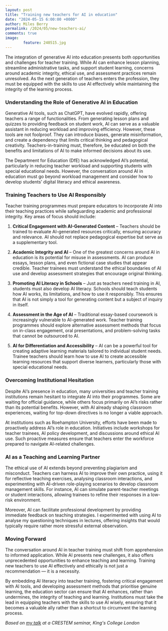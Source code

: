 ```yaml
---
layout: post
title: "Training new teachers for AI in education"
date: "2024-05-15 6:00:00 +0000"
author: Miles Berry
permalink: /2024/05/new-teachers-ai/
comments: true
image:
        feature: 240515.jpg
---
```


The integration of generative AI into education presents both opportunities and challenges for teacher training. While AI can enhance lesson planning, streamline administrative tasks, and support student learning, concerns around academic integrity, ethical use, and assessment practices remain unresolved. As the next generation of teachers enters the profession, they must be equipped with the skills to use AI effectively while maintaining the integrity of the learning process.

### Understanding the Role of Generative AI in Education

Generative AI tools, such as ChatGPT, have evolved rapidly, offering teachers a range of functionalities. From generating lesson plans and quizzes to providing feedback on student work, AI can serve as a valuable assistant in reducing workload and improving efficiency. However, these tools are not foolproof. They can introduce biases, generate misinformation, and create a dependency that limits critical thinking and pedagogical creativity. Teachers-in-training must, therefore, be educated on both the benefits and limitations of AI to make informed decisions about its use.

The Department for Education (DfE) has acknowledged AI’s potential, particularly in reducing teacher workload and supporting students with special educational needs. However, the conversation around AI in education must go beyond workload management and consider how to develop students’ digital literacy and ethical awareness.

### Training Teachers to Use AI Responsibly

Teacher training programmes must prepare educators to incorporate AI into their teaching practices while safeguarding academic and professional integrity. Key areas of focus should include:

1. **Critical Engagement with AI-Generated Content** – Teachers should be trained to evaluate AI-generated resources critically, ensuring accuracy and relevance. AI should not replace pedagogical expertise but serve as a supplementary tool.

2. **Academic Integrity and AI** – One of the greatest concerns around AI in education is its potential for misuse in assessments. AI can produce essays, lesson plans, and even fictional case studies that appear credible. Teacher trainees must understand the ethical boundaries of AI use and develop assessment strategies that encourage original thinking.

3. **Promoting AI Literacy in Schools** – Just as teachers need training in AI, students must also develop AI literacy. Schools should teach students how AI works, its limitations, and how to use it responsibly. This ensures that AI is not simply a tool for generating content but a subject of inquiry in itself.

4. **Assessment in the Age of AI** – Traditional essay-based coursework is increasingly vulnerable to AI-generated work. Teacher training programmes should explore alternative assessment methods that focus on in-class engagement, oral presentations, and problem-solving tasks that cannot be outsourced to AI.

5. **AI for Differentiation and Accessibility** – AI can be a powerful tool for creating adaptive learning materials tailored to individual student needs. Trainee teachers should learn how to use AI to create accessible learning resources that support diverse learners, particularly those with special educational needs.

### Overcoming Institutional Hesitation

Despite AI’s presence in education, many universities and teacher training institutions remain hesitant to  integrate AI  into their programmes. Some are waiting for official guidance, while others focus primarily on AI’s risks rather than its potential benefits. However, with AI already shaping classroom experiences, waiting for top-down directives is no longer a viable approach.

At institutions such as Roehampton University, efforts have been made to proactively address AI’s role in education. Initiatives include workshops for teacher trainees, AI policy development, and discussions around ethical AI use. Such proactive measures ensure that teachers enter the workforce prepared to navigate AI-related challenges.

### AI as a Teaching and Learning Partner

The ethical use of AI extends beyond preventing plagiarism and misconduct. Teachers can harness AI to improve their own practice, using it for reflective teaching exercises, analysing classroom interactions, and experimenting with AI-driven role-playing scenarios to develop classroom management skills. For instance, AI can simulate parent-teacher meetings or student interactions, allowing trainees to refine their responses in a low-risk environment.

Moreover, AI can facilitate professional development by providing immediate feedback on teaching strategies. I experimented with using AI to analyse my questioning techniques in lectures, offering insights that would typically require rather more stressful external observation.

### Moving Forward

The conversation around AI in teacher training must shift from apprehension to informed application. While AI presents new challenges, it also offers unprecedented opportunities to enhance teaching and learning. Training new teachers to use AI effectively and ethically is not just a recommendation — it is a necessity.

By embedding AI literacy into teacher training, fostering critical engagement with AI tools, and developing assessment methods that prioritise genuine learning, the education sector can ensure that AI enhances, rather than undermines, the integrity of teaching and learning. Institutions must take the lead in equipping teachers with the skills to use AI wisely, ensuring that it becomes a valuable ally rather than a shortcut to circumvent the learning process.

*Based on [my talk](https://www.youtube.com/watch?v=pLgSBvgqbqA) at a CRESTEM seminar, King's College London*